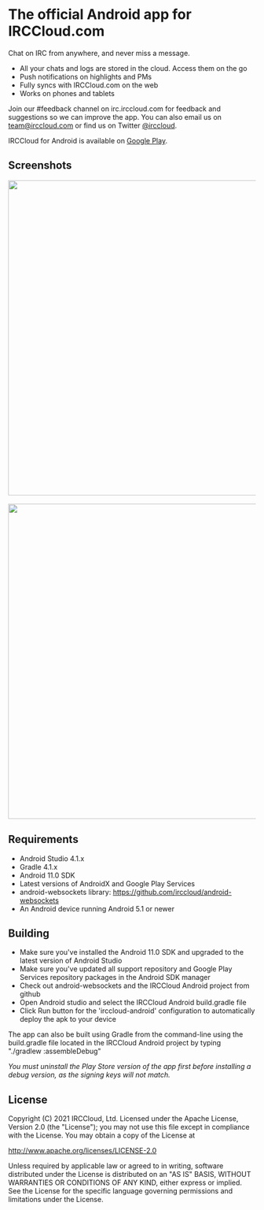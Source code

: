 The official Android app for IRCCloud.com
=======
Chat on IRC from anywhere, and never miss a message.

* All your chats and logs are stored in the cloud. Access them on the go
* Push notifications on highlights and PMs
* Fully syncs with IRCCloud.com on the web
* Works on phones and tablets

Join our #feedback channel on irc.irccloud.com for feedback and suggestions so we can improve the app.
You can also email us on team@irccloud.com or find us on Twitter [@irccloud](https://twitter.com/irccloud).

IRCCloud for Android is available on [Google Play](https://play.google.com/store/apps/details?id=com.irccloud.android).

Screenshots
------
<img src="https://blog.irccloud.com/static/android-announce/sidebar.png" height="640">
&nbsp;
<img src="https://blog.irccloud.com/static/android-announce/keyboard.png" height="640">


Requirements
------
* Android Studio 4.1.x
* Gradle 4.1.x
* Android 11.0 SDK
* Latest versions of AndroidX and Google Play Services
* android-websockets library: https://github.com/irccloud/android-websockets
* An Android device running Android 5.1 or newer

Building
------
* Make sure you've installed the Android 11.0 SDK and upgraded to the latest version of Android Studio
* Make sure you've updated all support repository and Google Play Services repository packages in the Android SDK manager
* Check out android-websockets and the IRCCloud Android project from github
* Open Android studio and select the IRCCloud Android build.gradle file
* Click Run button for the 'irccloud-android' configuration  to automatically deploy the apk to your device

The app can also be built using Gradle from the command-line using the build.gradle file located in the IRCCloud Android project by typing "./gradlew :assembleDebug"

_You must uninstall the Play Store version of the app first before installing a debug version, as the signing keys will not match._

License
------
Copyright (C) 2021 IRCCloud, Ltd.
Licensed under the Apache License, Version 2.0 (the "License");
you may not use this file except in compliance with the License.
You may obtain a copy of the License at

http://www.apache.org/licenses/LICENSE-2.0

Unless required by applicable law or agreed to in writing, software
distributed under the License is distributed on an "AS IS" BASIS,
WITHOUT WARRANTIES OR CONDITIONS OF ANY KIND, either express or implied.
See the License for the specific language governing permissions and
limitations under the License.
